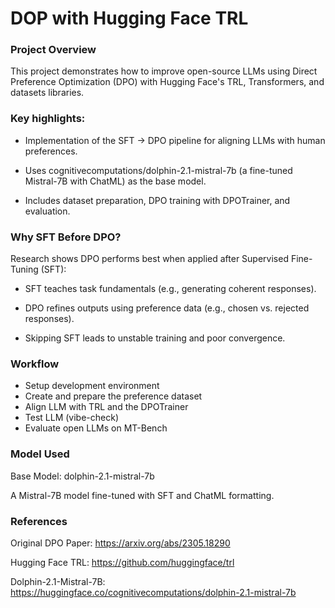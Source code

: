 # DOP with Hugging Face TRL

### Project Overview
This project demonstrates how to improve open-source LLMs using Direct Preference Optimization (DPO) with Hugging Face's TRL, Transformers, and datasets libraries.

### Key highlights:

- Implementation of the SFT → DPO pipeline for aligning LLMs with human preferences.

- Uses cognitivecomputations/dolphin-2.1-mistral-7b (a fine-tuned Mistral-7B with ChatML) as the base model.

- Includes dataset preparation, DPO training with DPOTrainer, and evaluation.

### Why SFT Before DPO?
Research shows DPO performs best when applied after Supervised Fine-Tuning (SFT):

- SFT teaches task fundamentals (e.g., generating coherent responses).

- DPO refines outputs using preference data (e.g., chosen vs. rejected responses).

- Skipping SFT leads to unstable training and poor convergence.

### Workflow
- Setup development environment
- Create and prepare the preference dataset
- Align LLM with TRL and the DPOTrainer
- Test LLM (vibe-check)
- Evaluate open LLMs on MT-Bench

### Model Used
Base Model: dolphin-2.1-mistral-7b

A Mistral-7B model fine-tuned with SFT and ChatML formatting.

### References
Original DPO Paper: https://arxiv.org/abs/2305.18290

Hugging Face TRL: https://github.com/huggingface/trl

Dolphin-2.1-Mistral-7B: https://huggingface.co/cognitivecomputations/dolphin-2.1-mistral-7b



